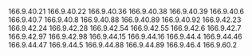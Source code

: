 
166.9.40.21
166.9.40.22
166.9.40.36
166.9.40.38
166.9.40.39
166.9.40.6
166.9.40.7
166.9.40.8
166.9.40.88
166.9.40.89
166.9.40.92
166.9.42.23
166.9.42.24
166.9.42.28
166.9.42.54
166.9.42.55
166.9.42.6
166.9.42.7
166.9.42.97
166.9.42.98
166.9.44.15
166.9.44.16
166.9.44.4
166.9.44.46
166.9.44.47
166.9.44.5
166.9.44.88
166.9.44.89
166.9.46.4
166.9.60.2